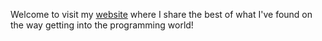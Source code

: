 Welcome to visit my [website](https://tonykwok.github.io/) where I share the best of what I've found on the way getting into the programming world!
